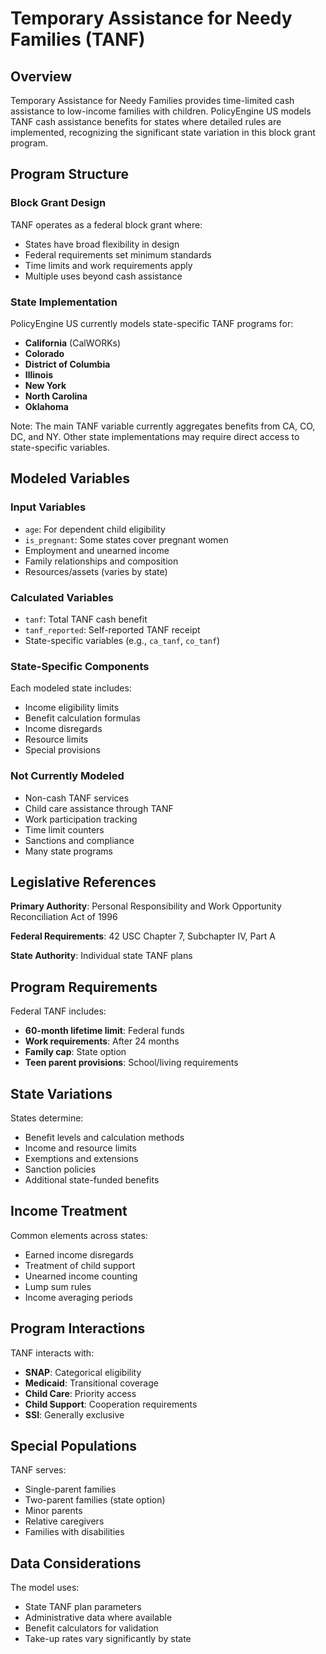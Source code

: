 # Temporary Assistance for Needy Families (TANF)

## Overview

Temporary Assistance for Needy Families provides time-limited cash assistance to low-income families with children. PolicyEngine US models TANF cash assistance benefits for states where detailed rules are implemented, recognizing the significant state variation in this block grant program.

## Program Structure

### Block Grant Design

TANF operates as a federal block grant where:
- States have broad flexibility in design
- Federal requirements set minimum standards
- Time limits and work requirements apply
- Multiple uses beyond cash assistance

### State Implementation

PolicyEngine US currently models state-specific TANF programs for:
- **California** (CalWORKs)
- **Colorado**
- **District of Columbia**
- **Illinois**
- **New York**
- **North Carolina**
- **Oklahoma**

Note: The main TANF variable currently aggregates benefits from CA, CO, DC, and NY. Other state implementations may require direct access to state-specific variables.

## Modeled Variables

### Input Variables
- `age`: For dependent child eligibility
- `is_pregnant`: Some states cover pregnant women
- Employment and unearned income
- Family relationships and composition
- Resources/assets (varies by state)

### Calculated Variables
- `tanf`: Total TANF cash benefit
- `tanf_reported`: Self-reported TANF receipt
- State-specific variables (e.g., `ca_tanf`, `co_tanf`)

### State-Specific Components
Each modeled state includes:
- Income eligibility limits
- Benefit calculation formulas
- Income disregards
- Resource limits
- Special provisions

### Not Currently Modeled
- Non-cash TANF services
- Child care assistance through TANF
- Work participation tracking
- Time limit counters
- Sanctions and compliance
- Many state programs

## Legislative References

**Primary Authority**: Personal Responsibility and Work Opportunity Reconciliation Act of 1996

**Federal Requirements**: 42 USC Chapter 7, Subchapter IV, Part A

**State Authority**: Individual state TANF plans

## Program Requirements

Federal TANF includes:
- **60-month lifetime limit**: Federal funds
- **Work requirements**: After 24 months
- **Family cap**: State option
- **Teen parent provisions**: School/living requirements

## State Variations

States determine:
- Benefit levels and calculation methods
- Income and resource limits
- Exemptions and extensions
- Sanction policies
- Additional state-funded benefits

## Income Treatment

Common elements across states:
- Earned income disregards
- Treatment of child support
- Unearned income counting
- Lump sum rules
- Income averaging periods

## Program Interactions

TANF interacts with:
- **SNAP**: Categorical eligibility
- **Medicaid**: Transitional coverage
- **Child Care**: Priority access
- **Child Support**: Cooperation requirements
- **SSI**: Generally exclusive

## Special Populations

TANF serves:
- Single-parent families
- Two-parent families (state option)
- Minor parents
- Relative caregivers
- Families with disabilities

## Data Considerations

The model uses:
- State TANF plan parameters
- Administrative data where available
- Benefit calculators for validation
- Take-up rates vary significantly by state